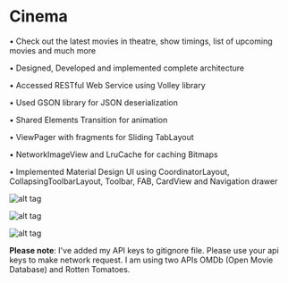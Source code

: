 ﻿# Cinema

• Check out the latest movies in theatre, show timings, list of upcoming movies and much more

• Designed, Developed and implemented complete architecture

• Accessed RESTful Web Service using Volley library

• Used GSON library for JSON deserialization

• Shared Elements Transition for animation

• ViewPager with fragments for Sliding TabLayout

• NetworkImageView and LruCache for caching Bitmaps

• Implemented Material Design UI using CoordinatorLayout, CollapsingToolbarLayout, Toolbar, FAB, CardView and Navigation drawer

![alt tag](https://cloud.githubusercontent.com/assets/10542452/14227840/f00ba708-f8d3-11e5-8642-7221ec5f58db.png)

![alt tag](https://cloud.githubusercontent.com/assets/10542452/14229072/327cd300-f8f7-11e5-9f8f-571479aff497.PNG)

![alt tag](https://cloud.githubusercontent.com/assets/10542452/14227853/576f98be-f8d4-11e5-9536-f0123c3b742d.png)

**Please note**: I've added my API keys to gitignore file. Please use your api keys to make network request. I am using two APIs OMDb (Open Movie Database) and Rotten Tomatoes.
